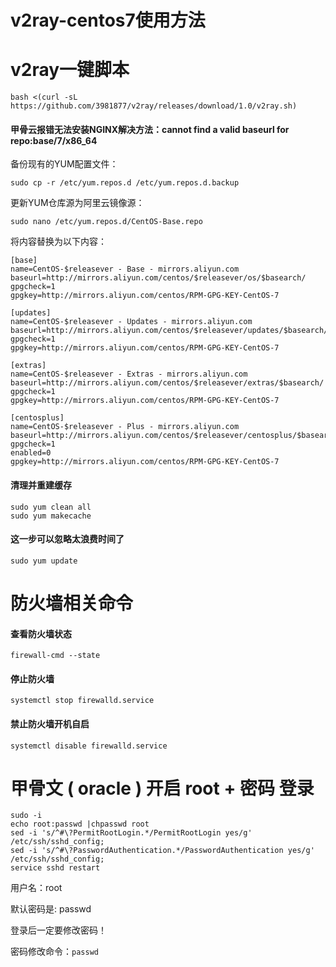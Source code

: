 # v2ray-centos7使用方法

# v2ray一键脚本
```
bash <(curl -sL https://github.com/3981877/v2ray/releases/download/1.0/v2ray.sh)
```

#### 甲骨云报错无法安装NGINX解决方法：cannot find a valid baseurl for repo:base/7/x86_64

备份现有的YUM配置文件：
```
sudo cp -r /etc/yum.repos.d /etc/yum.repos.d.backup
```

更新YUM仓库源为阿里云镜像源：
```
sudo nano /etc/yum.repos.d/CentOS-Base.repo
```
将内容替换为以下内容：
```
[base]
name=CentOS-$releasever - Base - mirrors.aliyun.com
baseurl=http://mirrors.aliyun.com/centos/$releasever/os/$basearch/
gpgcheck=1
gpgkey=http://mirrors.aliyun.com/centos/RPM-GPG-KEY-CentOS-7

[updates]
name=CentOS-$releasever - Updates - mirrors.aliyun.com
baseurl=http://mirrors.aliyun.com/centos/$releasever/updates/$basearch/
gpgcheck=1
gpgkey=http://mirrors.aliyun.com/centos/RPM-GPG-KEY-CentOS-7

[extras]
name=CentOS-$releasever - Extras - mirrors.aliyun.com
baseurl=http://mirrors.aliyun.com/centos/$releasever/extras/$basearch/
gpgcheck=1
gpgkey=http://mirrors.aliyun.com/centos/RPM-GPG-KEY-CentOS-7

[centosplus]
name=CentOS-$releasever - Plus - mirrors.aliyun.com
baseurl=http://mirrors.aliyun.com/centos/$releasever/centosplus/$basearch/
gpgcheck=1
enabled=0
gpgkey=http://mirrors.aliyun.com/centos/RPM-GPG-KEY-CentOS-7
```
#### 清理并重建缓存
```
sudo yum clean all
sudo yum makecache
```
#### 这一步可以忽略太浪费时间了
```
sudo yum update
```



 # 防火墙相关命令
 
 #### 查看防火墙状态
```
firewall-cmd --state
```   
#### 停止防火墙
```
systemctl stop firewalld.service
```   
#### 禁止防火墙开机自启
```
systemctl disable firewalld.service
```

# 甲骨文 ( oracle ) 开启 root + 密码 登录
```
sudo -i
echo root:passwd |chpasswd root
sed -i 's/^#\?PermitRootLogin.*/PermitRootLogin yes/g' /etc/ssh/sshd_config;
sed -i 's/^#\?PasswordAuthentication.*/PasswordAuthentication yes/g' /etc/ssh/sshd_config;
service sshd restart
```
用户名：root

默认密码是: passwd

登录后一定要修改密码！

密码修改命令：```passwd```
